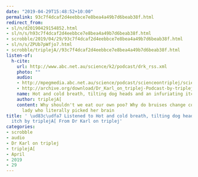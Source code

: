 ```yaml
---
date: "2019-04-29T15:48:52+10:00"
permalink: 93c7f4dcaf2d4eebbce7e8bea4a49b7d6beab38f.html
redirect_from:
- sl/n/d20190429154852.html
- sl/n/s/h93c7f4dcaf2d4eebbce7e8bea4a49b7d6beab38f.html
- scrobble/2019/04/29/93c7f4dcaf2d4eebbce7e8bea4a49b7d6beab38f.html
- sl/n/s/ZPUb7pWfjo7.html
- scrobble/triplejA//93c7f4dcaf2d4eebbce7e8bea4a49b7d6beab38f.html
listen-of:
  h-cite:
    url: http://www.abc.net.au/science/k2/podcast/drk_rss.xml
    photo: ""
    audio:
    - http://mpegmedia.abc.net.au/science/podcast/scienceontriplej/sciencentriplej20190419.mp3
    - http://archive.org/download/Dr_Karl_on_triplej-Podcast-by-triplej/Hot_and_cold_breath_tilting_dog_heads_and_an_infuriating_itch.mp3
    name: Hot and cold breath, tilting dog heads and an infuriating itch
    author: triplejA[
    content: Why shouldn't we eat our own poo? Why do bruises change colour? And the
      lady who literally picked her brain
title: ' \ud83c\udfa7 Listened to Hot and cold breath, tilting dog heads and an infuriating
  itch by triplejA[ From Dr Karl on triplej'
categories:
- scrobble
- audio
- Dr Karl on triplej
- triplejA[
- April
- 2019
- 29
---
```

